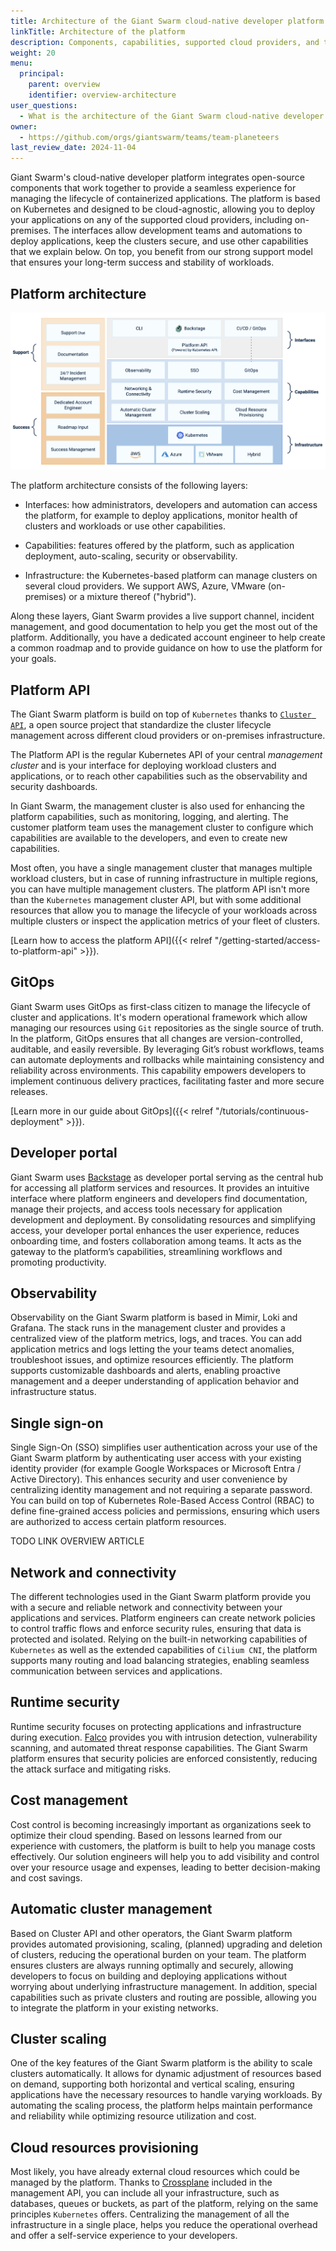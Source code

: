 ```yaml
---
title: Architecture of the Giant Swarm cloud-native developer platform
linkTitle: Architecture of the platform
description: Components, capabilities, supported cloud providers, and the platform API.
weight: 20
menu:
  principal:
    parent: overview
    identifier: overview-architecture
user_questions:
  - What is the architecture of the Giant Swarm cloud-native developer platform?
owner:
  - https://github.com/orgs/giantswarm/teams/team-planeteers
last_review_date: 2024-11-04
---
```


Giant Swarm's cloud-native developer platform integrates open-source components that work together to provide a seamless experience for managing the lifecycle of containerized applications. The platform is based on Kubernetes and designed to be cloud-agnostic, allowing you to deploy your applications on any of the supported cloud providers, including on-premises. The interfaces allow development teams and automations to deploy applications, keep the clusters secure, and use other capabilities that we explain below. On top, you benefit from our strong support model that ensures your long-term success and stability of workloads.

## Platform architecture

![Platform architecture](./platform-architecture.png)

The platform architecture consists of the following layers:

- Interfaces: how administrators, developers and automation can access the platform, for example to deploy applications, monitor health of clusters and workloads or use other capabilities.

- Capabilities: features offered by the platform, such as application deployment, auto-scaling, security or observability.

- Infrastructure: the Kubernetes-based platform can manage clusters on several cloud providers. We support AWS, Azure, VMware (on-premises) or a mixture thereof ("hybrid").

Along these layers, Giant Swarm provides a live support channel, incident management, and good documentation to help you get the most out of the platform. Additionally, you have a dedicated account engineer to help create a common roadmap and to provide guidance on how to use the platform for your goals.

## Platform API

The Giant Swarm platform is build on top of `Kubernetes` thanks to [`Cluster API`](https://cluster-api.sigs.k8s.io/), a open source  project that standardize the cluster lifecycle management across different cloud providers or on-premises infrastructure.

The Platform API is the regular Kubernetes API of your central _management cluster_ and is your interface for deploying workload clusters and applications, or to reach other capabilities such as the observability and security dashboards.

In Giant Swarm, the management cluster is also used for enhancing the platform capabilities, such as monitoring, logging, and alerting. The customer platform team uses the management cluster to configure which capabilities are available to the developers, and even to create new capabilities.

Most often, you have a single management cluster that manages multiple workload clusters, but in case of running infrastructure in multiple regions, you can have multiple management clusters. The platform API isn't more than the `Kubernetes` management cluster API, but with some additional resources that allow you to manage the lifecycle of your workloads across multiple clusters or inspect the application metrics of your fleet of clusters.

[Learn how to access the platform API]({{< relref "/getting-started/access-to-platform-api" >}}).

## GitOps

Giant Swarm uses GitOps as first-class citizen to manage the lifecycle of cluster and applications. It's modern operational framework which allow managing our resources using `Git` repositories as the single source of truth. In the platform, GitOps ensures that all changes are version-controlled, auditable, and easily reversible. By leveraging Git’s robust workflows, teams can automate deployments and rollbacks while maintaining consistency and reliability across environments. This capability empowers developers to implement continuous delivery practices, facilitating faster and more secure releases.

[Learn more in our guide about GitOps]({{< relref "/tutorials/continuous-deployment" >}}).

## Developer portal

Giant Swarm uses [Backstage](https://www.cncf.io/projects/backstage/) as developer portal serving as the central hub for accessing all platform services and resources. It provides an intuitive interface where platform engineers and developers find documentation, manage their projects, and access tools necessary for application development and deployment. By consolidating resources and simplifying access, your developer portal enhances the user experience, reduces onboarding time, and fosters collaboration among teams. It acts as the gateway to the platform’s capabilities, streamlining workflows and promoting productivity.

## Observability

Observability on the Giant Swarm platform is based in Mimir, Loki and Grafana. The stack runs in the management cluster and provides a centralized view of the platform metrics, logs, and traces. You can add application metrics and logs letting the your teams detect anomalies, troubleshoot issues, and optimize resources efficiently. The platform supports customizable dashboards and alerts, enabling proactive management and a deeper understanding of application behavior and infrastructure status.

## Single sign-on

Single Sign-On (SSO) simplifies user authentication across your use of the Giant Swarm platform by authenticating user access with your existing identity provider (for example Google Workspaces or Microsoft Entra / Active Directory). This enhances security and user convenience by centralizing identity management and not requiring a separate password. You can build on top of Kubernetes Role-Based Access Control (RBAC) to define fine-grained access policies and permissions, ensuring which users are authorized to access certain platform resources.

TODO LINK OVERVIEW ARTICLE

## Network and connectivity

The different technologies used in the Giant Swarm platform provide you with a secure and reliable network and connectivity between your applications and services. Platform engineers can create network policies to control traffic flows and enforce security rules, ensuring that data is protected and isolated. Relying on the built-in networking capabilities of `Kubernetes` as well as the extended capabilities of `Cilium CNI`, the platform supports many routing and load balancing strategies, enabling seamless communication between services and applications.

## Runtime security

Runtime security focuses on protecting applications and infrastructure during execution. [Falco](https://www.cncf.io/projects/falco/) provides you with intrusion detection, vulnerability scanning, and automated threat response capabilities. The Giant Swarm platform ensures that security policies are enforced consistently, reducing the attack surface and mitigating risks.

## Cost management

Cost control is becoming increasingly important as organizations seek to optimize their cloud spending. Based on lessons learned from our experience with customers, the platform is built to help you manage costs effectively. Our solution engineers will help you to add visibility and control over your resource usage and expenses, leading to better decision-making and cost savings.

## Automatic cluster management

Based on Cluster API and other operators, the Giant Swarm platform provides automated provisioning, scaling, (planned) upgrading and deletion of clusters, reducing the operational burden on your team. The platform ensures clusters are always running optimally and securely, allowing developers to focus on building and deploying applications without worrying about underlying infrastructure management. In addition, special capabilities such as private clusters and routing are possible, allowing you to integrate the platform in your existing networks.

## Cluster scaling

One of the key features of the Giant Swarm platform is the ability to scale clusters automatically. It allows for dynamic adjustment of resources based on demand, supporting both horizontal and vertical scaling, ensuring applications have the necessary resources to handle varying workloads. By automating the scaling process, the platform helps maintain performance and reliability while optimizing resource utilization and cost.

## Cloud resources provisioning

Most likely, you have already external cloud resources which could be managed by the platform. Thanks to [Crossplane](https://www.cncf.io/projects/crossplane/) included in the management API, you can include all your infrastructure, such as databases, queues or buckets, as part of the platform, relying on the same principles `Kubernetes` offers. Centralizing the management of all the infrastructure in a single place, helps you reduce the operational overhead and offer a self-service experience to your developers.
